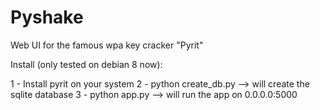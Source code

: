 # Pyshake
Web UI for the famous wpa key cracker "Pyrit"

Install (only tested on debian 8 now):

  1 - Install pyrit on your system
  2 - python create_db.py  --> will create the sqlite database
  3 - python app.py --> will run the app on 0.0.0.0:5000

